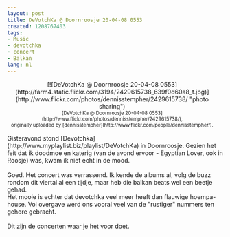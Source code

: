 ```yaml
---
layout: post
title: DeVotchKa @ Doornroosje 20-04-08 0553
created: 1208767403
tags:
- Music
- devotchka
- concert
- Balkan
lang: nl
---
```

<style type="text/css">.flickr-photo { border: solid 1px #000000; }.flickr-frame { float: left; text-align: center; margin-right: 15px; margin-bottom: 15px; }.flickr-caption { font-size: 0.8em; margin-top: 0px; }</style><div class="flickr-frame">[![DeVotchKa @ Doornroosje 20-04-08 0553](http://farm4.static.flickr.com/3194/2429615738_639f0d60a8_t.jpg)](http://www.flickr.com/photos/dennisstempher/2429615738/ "photo sharing")<br /><span class="flickr-caption">[DeVotchKa @ Doornroosje 20-04-08 0553](http://www.flickr.com/photos/dennisstempher/2429615738/),<br /> originally uploaded by [dennisstempher](http://www.flickr.com/people/dennisstempher/).</span></div>Gisteravond stond [Devotchka](http://www.myplaylist.biz/playlist/DeVotchKa) in Doornroosje. Gezien het feit dat ik doodmoe en katerig (van de avond ervoor - Egyptian Lover, ook in Roosje) was, kwam ik niet echt in de mood.<br /><!--break--><br />Goed. Het concert was verrassend. Ik kende de albums al, volg de buzz rondom dit viertal al een tijdje, maar heb die balkan beats wel een beetje gehad. <br />Het mooie is echter dat devotchka veel meer heeft dan flauwige hoempa-house. Vol overgave werd ons vooral veel van de "rustiger" nummers ten gehore gebracht. <br /><br />Dit zijn de concerten waar je het voor doet.<br clear="all" />

